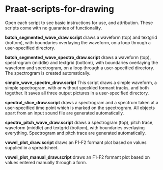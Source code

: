 # Praat-scripts-for-drawing
Open each script to see basic instructions for use, and attribution. These scripts come with no guarantee of functionality.

**batch_segmented_wave_draw.script** draws a waveform (top) and textgrid (bottom), with boundaries overlaying the waveform, on a loop through a user-specified directory.

**batch_segmented_wave_spectro_draw.script** draws a waveform (top), spectrogram (middle) and textgrid (bottom), with boundaries overlaying the waveform and spectrogram, on a loop through a user-specified directory. The spectrogram is created automatically.

**simple_wave_spectro_draw.script** This script draws a simple waveform, a simple spectrogram, with or without speckled formant tracks, and both together. It saves all three output pictures in a user-specified directory.

**spectral_slice_draw.script** draws a spectrogram and a spectrum taken at a user-specified time point which is marked on the spectrogram. All objects apart from an input sound file are generated automatically. 

**spectro_pitch_wave_draw.script** draws a spectrogram (top), pitch trace, waveform (middle) and textgrid (bottom), with boundaries overlaying everything. Spectrogram and pitch trace are generated automatically. 

**vowel_plot_draw.script** draws an F1-F2 formant plot based on values supplied in a spreadsheet.

**vowel_plot_manual_draw.script** draws an F1-F2 formant plot based on values entered manually through a form. 

